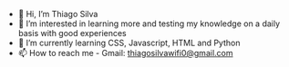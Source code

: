 - 👋 Hi, I’m Thiago Silva
- 👀 I’m interested in learning more and testing my knowledge on a daily basis with good experiences
- 🌱 I’m currently learning CSS, Javascript, HTML and Python
- 📫 How to reach me - Gmail: thiagosilvawifi0@gmail.com

<!---
Dexzbr/Dexzbr is a ✨ special ✨ repository because its `README.md` (this file) appears on your GitHub profile.
You can click the Preview link to take a look at your changes.
--->
